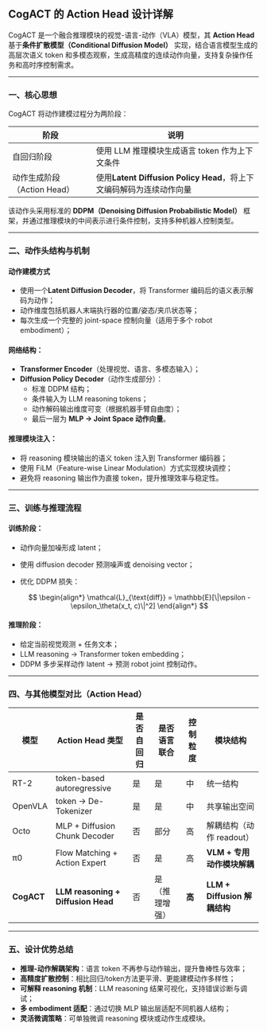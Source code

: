 

## CogACT 的 Action Head 设计详解

CogACT 是一个融合推理模块的视觉-语言-动作（VLA）模型，其 **Action Head** 基于**条件扩散模型（Conditional Diffusion Model）** 实现，结合语言模型生成的高层次语义 token 和多模态观察，生成高精度的连续动作向量，支持复杂操作任务和高时序控制需求。

---

### 一、核心思想

CogACT 将动作建模过程分为两阶段：

| 阶段             | 说明                                                           |
|------------------|----------------------------------------------------------------|
| 自回归阶段        | 使用 LLM 推理模块生成语言 token 作为上下文条件                     |
| 动作生成阶段（Action Head） | 使用**Latent Diffusion Policy Head**，将上下文编码解码为连续动作向量 |

该动作头采用标准的 **DDPM（Denoising Diffusion Probabilistic Model）** 框架，并通过推理模块的中间表示进行条件控制，支持多种机器人控制类型。

---

### 二、动作头结构与机制

#### 动作建模方式

- 使用一个**Latent Diffusion Decoder**，将 Transformer 编码后的语义表示解码为动作；
- 动作维度包括机器人末端执行器的位置/姿态/夹爪状态等；
- 每次生成一个完整的 joint-space 控制向量（适用于多个 robot embodiment）；

#### 网络结构：

- **Transformer Encoder**（处理视觉、语言、多模态输入）；
- **Diffusion Policy Decoder**（动作生成部分）：
  - 标准 DDPM 结构；
  - 条件输入为 LLM reasoning tokens；
  - 动作解码输出维度可变（根据机器手臂自由度）；
  - 最后一层为 **MLP → Joint Space 动作向量**。

#### 推理模块注入：

- 将 reasoning 模块输出的语义 token 注入到 Transformer 编码器；
- 使用 FiLM（Feature-wise Linear Modulation）方式实现模块调控；
- 避免将 reasoning 输出作为直接 token，提升推理效率与稳定性。

---

### 三、训练与推理流程

#### 训练阶段：

- 动作向量加噪形成 latent；
- 使用 diffusion decoder 预测噪声或 denoising vector；
- 优化 DDPM 损失：

  $$
  \begin{align*}
  \mathcal{L}_{\text{diff}} = \mathbb{E}[\|\epsilon - \epsilon_\theta(x_t, c)\|^2]
  \end{align*}
  $$

#### 推理阶段：

- 给定当前视觉观测 + 任务文本；
- LLM reasoning → Transformer token embedding；
- DDPM 多步采样动作 latent → 预测 robot joint 控制动作。

---

### 四、与其他模型对比（Action Head）


| 模型         | Action Head 类型                     | 是否自回归 | 是否语言联合 | 控制粒度 | 模块结构                     |
|--------------|----------------------------------------|--------------|----------------|------------|------------------------------|
| RT-2         | token-based autoregressive             | 是           | 是             | 中         | 统一结构                     |
| OpenVLA      | token → De-Tokenizer                   | 是           | 是            | 中         | 共享输出空间                 |
| Octo         | MLP + Diffusion Chunk Decoder          | 否          | 部分          | 高         | 解耦结构（动作 readout）     |
| π0           | Flow Matching + Action Expert          | 否          | 是             | 高         | **VLM + 专用动作模块解耦**    |
| **CogACT**   | **LLM reasoning + Diffusion Head**     | 否          | 是（推理增强） | **高**     | **LLM + Diffusion 解耦结构** |


---


### 五、设计优势总结

- **推理-动作解耦架构**：语言 token 不再参与动作输出，提升鲁棒性与效率；
- **高精度扩散控制**：相比回归/token方法更平滑、更能建模动作多样性；
- **可解释 reasoning 机制**：LLM reasoning 结果可视化，支持错误诊断与调试；
- **多 embodiment 适配**：通过切换 MLP 输出层适配不同机器人结构；
- **灵活微调策略**：可单独微调 reasoning 模块或动作生成模块。

